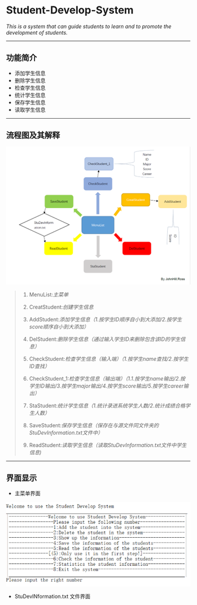 # Student-Develop-System
*This is a system that can guide students to learn and to promote the development of students.*

-----------------------------------------------------------------------------------------------
## 功能简介

- 添加学生信息
- 删除学生信息
- 检查学生信息
- 统计学生信息
- 保存学生信息
- 读取学生信息
-----------------------------------------------------------------------------------------------
## 流程图及其解释

![](https://github.com/JohnHillRoss/Student-Develop-System/blob/master/StuDevSystem.png)

>1. MenuList:*主菜单*
>
>2. CreatStudent:*创建学生信息*
>
>3. AddStudent:*添加学生信息（1.按学生ID顺序自小到大添加/2.按学生score顺序自小到大添加）*
>
>4. DelStudent:*删除学生信息（通过输入学生ID来删除包含该ID的学生信息）*
>
>5. CheckStudent:*检查学生信息（输入端）（1.按学生name查找/2.按学生ID查找）*
>
>6. CheckStudent_1:*检查学生信息（输出端）（1.1.按学生name输出/2.按学生ID输出/3.按学生major输出/4.按学生score输出/5.按学生career输出）*
>
>7. StaStudent:*统计学生信息（1.统计录进系统学生人数/2.统计成绩合格学生人数）*
>
>8. SaveStudent:*保存学生信息（保存在与源文件同文件夹的StuDevInformation.txt文件中）*
>
>9. ReadStudent:*读取学生信息（读取StuDevInformation.txt文件中学生信息)*

-----------------------------------------------------------------------------------------------
## 界面显示
- 主菜单界面

![](https://github.com/JohnHillRoss/Student-Develop-System/blob/master/menulist.png)


- StuDevINformation.txt 文件界面




